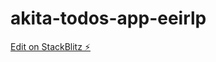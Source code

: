 # akita-todos-app-eeirlp

[Edit on StackBlitz ⚡️](https://stackblitz.com/edit/akita-todos-app-eeirlp)